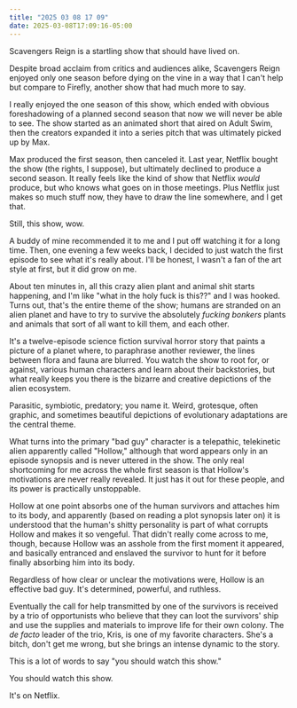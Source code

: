 ```yaml
---
title: "2025 03 08 17 09"
date: 2025-03-08T17:09:16-05:00
---
```


Scavengers Reign is a startling show that should have lived on.<!--more-->

Despite broad acclaim from critics and audiences alike, Scavengers Reign enjoyed
only one season before dying on the vine in a way that I can't help but compare
to Firefly, another show that had much more to say.

I really enjoyed the one season of this show, which ended with obvious
foreshadowing of a planned second season that now we will never be able to see.
The show started as an animated short that aired on Adult Swim, then the
creators expanded it into a series pitch that was ultimately picked up by Max.

Max produced the first season, then canceled it. Last year, Netflix bought the
show (the rights, I suppose), but ultimately declined to produce a second
season. It really feels like the kind of show that Netflix *would* produce, but
who knows what goes on in those meetings. Plus Netflix just makes so much stuff
now, they have to draw the line somewhere, and I get that.

Still, this show, wow.

A buddy of mine recommended it to me and I put off watching it for a long time.
Then, one evening a few weeks back, I decided to just watch the first episode to
see what it's really about. I'll be honest, I wasn't a fan of the art style at
first, but it did grow on me.

About ten minutes in, all this crazy alien plant and animal shit starts
happening, and I'm like "what in the holy fuck is this??" and I was hooked.
Turns out, that's the entire theme of the show; humans are stranded on an alien
planet and have to try to survive the absolutely *fucking bonkers* plants and
animals that sort of all want to kill them, and each other.

It's a twelve-episode science fiction survival horror story that paints a
picture of a planet where, to paraphrase another reviewer, the lines between
flora and fauna are blurred. You watch the show to root for, or against, various
human characters and learn about their backstories, but what really keeps you
there is the bizarre and creative depictions of the alien ecosystem.

Parasitic, symbiotic, predatory; you name it. Weird, grotesque, often graphic,
and sometimes beautiful depictions of evolutionary adaptations are the central
theme.

What turns into the primary "bad guy" character is a telepathic, telekinetic
alien apparently called "Hollow," although that word appears only in an episode
synopsis and is never uttered in the show. The only real shortcoming for me
across the whole first season is that Hollow's motivations are never really
revealed. It just has it out for these people, and its power is practically
unstoppable.

Hollow at one point absorbs one of the human survivors and attaches him to its
body, and apparently (based on reading a plot synopsis later on) it is
understood that the human's shitty personality is part of what corrupts Hollow
and makes it so vengeful. That didn't really come across to me, though, because
Hollow was an asshole from the first moment it appeared, and basically entranced
and enslaved the survivor to hunt for it before finally absorbing him into its
body.

Regardless of how clear or unclear the motivations were, Hollow is an effective
bad guy. It's determined, powerful, and ruthless.

Eventually the call for help transmitted by one of the survivors is received by
a trio of opportunists who believe that they can loot the survivors' ship and
use the supplies and materials to improve life for their own colony. The *de
facto* leader of the trio, Kris, is one of my favorite characters. She's a
bitch, don't get me wrong, but she brings an intense dynamic to the story.

This is a lot of words to say "you should watch this show."

You should watch this show.

It's on Netflix.
